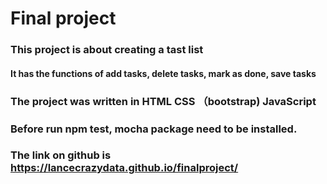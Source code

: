 # Final project

### This project is about creating a tast list
#### It has the functions of add tasks, delete tasks, mark as done, save tasks

### The project was written in HTML CSS （bootstrap) JavaScript

### Before run npm test, mocha package need to be installed.

### The link on github is https://lancecrazydata.github.io/finalproject/

